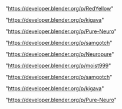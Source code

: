 "https://developer.blender.org/p/RedYellow"

"https://developer.blender.org/p/kigava"

"https://developer.blender.org/p/Pure-Neuro"

"https://developer.blender.org/p/samgotch"

"https://developer.blender.org/p/Neuropure"

 
"https://developer.blender.org/p/moist999"


"https://developer.blender.org/p/samgotch"


"https://developer.blender.org/p/kigava"


"https://developer.blender.org/p/Pure-Neuro"


 
